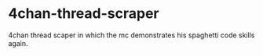 # 4chan-thread-scraper
4chan thread scaper
in which the mc demonstrates his spaghetti code skills again.
